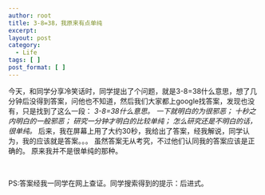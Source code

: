 ```yaml
---
author: root
title: 3-8=38，我原来有点单纯
excerpt:
layout: post
category:
  - Life
tags: [ ]
post_format: [ ]
---
```

今天，和同学分享冷笑话时，同学提出了个问题，就是3-8=38什么意思，想了几分钟后没得到答案，问他也不知道，然后我们大家都上google找答案，发现也没有，只是找到了这么一段： *3-8=38什么意思。 一下就明白的为很邪恶； 十秒之内明白的一般邪恶； 研究一分钟才明白的比较单纯； 怎么研究还是不明白的话，很单纯。* 后来，我在屏幕上用了大约30秒，我给出了答案，经我解说，同学认为，我的应该就是答案。。。 虽然答案无从考究，不过他们认同我的答案应该是正确的。 原来我并不是很单纯的那种。 

 

PS:答案经我一同学在网上查证。同学搜索得到的提示：后进式。 
